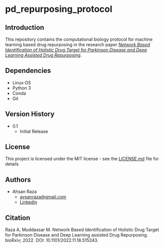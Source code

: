 # pd_repurposing_protocol
## Introduction
This repository contains the computational biology protocol for machine learning based drug repurposing in the research paper [*Network Based Identification of Holistic Drug Target for Parkinson Disease and Deep Learning Assisted Drug Repurposing*](https://www.biorxiv.org/content/10.1101/2022.11.18.515243v1.full).
## Dependencies
* Linux OS
* Python 3
* Conda 
* Git
## Version History
* 0.1
  * Initial Release
## License
This project is licensed under the  MIT license - see the [LICENSE.md](https://github.com/aysanraza/pd_repurposing_protocol/edit/main/LICENSE) file for details
## Authors
* Ahsan Raza
  * aysanraza@gmail.com
  * [Linkedin](https://www.linkedin.com/in/ahsan-raza-0510b1128/)
## Citation
Raza A, Muddassar M. Network Based Identification of Holistic Drug Target for Parkinson Disease and Deep Learning assisted Drug Repurposing. bioRxiv; 2022. DOI: 10.1101/2022.11.18.515243. 

